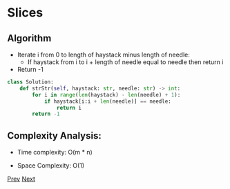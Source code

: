 # Slices

## Algorithm

* Iterate i from 0 to length of haystack minus length of needle:
    * If haystack from i to i + length of needle equal to needle then return i
* Return -1

```python
class Solution:
    def strStr(self, haystack: str, needle: str) -> int:
        for i in range(len(haystack) - len(needle) + 1):
            if haystack[i:i + len(needle)] == needle:
                return i
        return -1
```

## Complexity Analysis:

* Time complexity: O(m * n)

* Space Complexity: O(1)

[Prev](solution1.md) [Next](solution3.md)